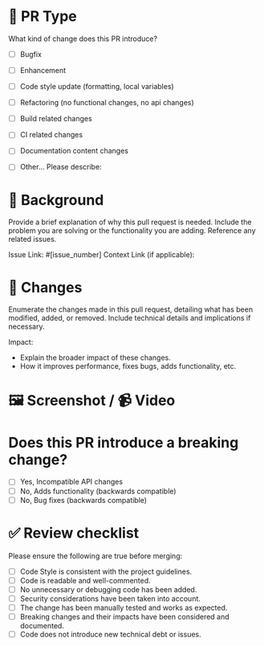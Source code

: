 # 🔘 PR Type
What kind of change does this PR introduce?

<!-- Please check the one that applies to this PR using "x". -->

- [ ] Bugfix
- [ ] Enhancement
- [ ] Code style update (formatting, local variables)
- [ ] Refactoring (no functional changes, no api changes)
- [ ] Build related changes
- [ ] CI related changes
- [ ] Documentation content changes
- [ ] Other... Please describe:


# 📜 Background
Provide a brief explanation of why this pull request is needed. Include the problem you are solving or the functionality you are adding. Reference any related issues.

Issue Link: #[issue_number]
Context Link (if applicable):

# 🔄 Changes
Enumerate the changes made in this pull request, detailing what has been modified, added, or removed. Include technical details and implications if necessary.

Impact:
- Explain the broader impact of these changes.
- How it improves performance, fixes bugs, adds functionality, etc.

# 🖼 Screenshot / 📹 Video

# Does this PR introduce a breaking change?

- [ ] Yes, Incompatible API changes
- [ ] No, Adds functionality (backwards compatible)
- [ ] No, Bug fixes (backwards compatible)

<!-- If this PR contains a breaking change, please describe the impact and link to issues for existing applications below. -->

# ✅ Review checklist
Please ensure the following are true before merging:

- [ ] Code Style is consistent with the project guidelines.
- [ ] Code is readable and well-commented.
- [ ] No unnecessary or debugging code has been added.
- [ ] Security considerations have been taken into account.
- [ ] The change has been manually tested and works as expected.
- [ ] Breaking changes and their impacts have been considered and documented.
- [ ] Code does not introduce new technical debt or issues.
